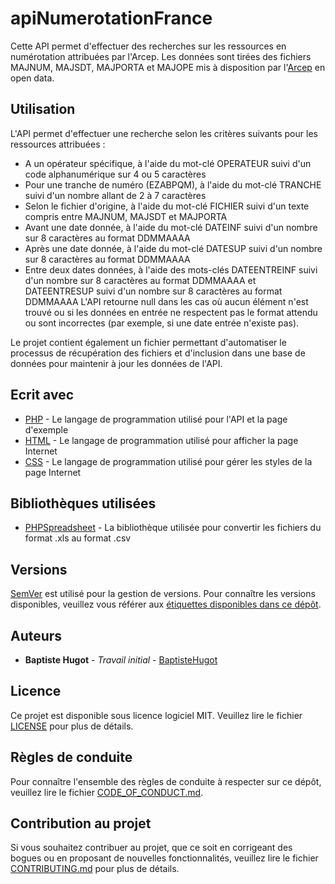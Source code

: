 # apiNumerotationFrance
Cette API permet d'effectuer des recherches sur les ressources en numérotation attribuées par l'Arcep. Les données sont tirées des fichiers MAJNUM, MAJSDT, MAJPORTA et MAJOPE mis à disposition par l'[Arcep](https://www.data.gouv.fr/fr/datasets/ressources-en-numerotation-telephonique/) en open data.

## Utilisation
L'API permet d'effectuer une recherche selon les critères suivants pour les ressources attribuées :
* A un opérateur spécifique, à l'aide du mot-clé OPERATEUR suivi d'un code alphanumérique sur 4 ou 5 caractères
* Pour une tranche de numéro (EZABPQM), à l'aide du mot-clé TRANCHE suivi d'un nombre allant de 2 à 7 caractères
* Selon le fichier d'origine, à l'aide du mot-clé FICHIER suivi d'un texte compris entre MAJNUM, MAJSDT et MAJPORTA
* Avant une date donnée, à l'aide du mot-clé DATEINF suivi d'un nombre sur 8 caractères au format DDMMAAAA
* Après une date donnée, à l'aide du mot-clé DATESUP suivi d'un nombre sur 8 caractères au format DDMMAAAA
* Entre deux dates données, à l'aide des mots-clés DATEENTREINF suivi d'un nombre sur 8 caractères au format DDMMAAAA et DATEENTRESUP suivi d'un nombre sur 8 caractères au format DDMMAAAA
L'API retourne null dans les cas où aucun élément n'est trouvé ou si les données en entrée ne respectent pas le format attendu ou sont incorrectes (par exemple, si une date entrée n'existe pas).

Le projet contient également un fichier permettant d'automatiser le processus de récupération des fichiers et d'inclusion dans une base de données pour maintenir à jour les données de l'API.

## Ecrit avec
* [PHP](https://secure.php.net/) - Le langage de programmation utilisé pour l'API et la page d'exemple
* [HTML](https://www.w3.org/html/) - Le langage de programmation utilisé pour afficher la page Internet
* [CSS](https://www.w3.org/Style/CSS/) - Le langage de programmation utilisé pour gérer les styles de la page Internet

## Bibliothèques utilisées
* [PHPSpreadsheet]() - La bibliothèque utilisée pour convertir les fichiers du format .xls au format .csv

## Versions
[SemVer](http://semver.org/) est utilisé pour la gestion de versions. Pour connaître les versions disponibles, veuillez vous référer aux [étiquettes disponibles dans ce dépôt](https://github.com/BaptisteHugot/apiNumerotationFrance/releases/).

## Auteurs
* **Baptiste Hugot** - *Travail initial* - [BaptisteHugot](https://github.com/BaptisteHugot)

## Licence
Ce projet est disponible sous licence logiciel MIT. Veuillez lire le fichier [LICENSE](LICENSE) pour plus de détails.

## Règles de conduite
Pour connaître l'ensemble des règles de conduite à respecter sur ce dépôt, veuillez lire le fichier [CODE_OF_CONDUCT.md](CODE_OF_CONDUCT.md).

## Contribution au projet
Si vous souhaitez contribuer au projet, que ce soit en corrigeant des bogues ou en proposant de nouvelles fonctionnalités, veuillez lire le fichier [CONTRIBUTING.md](CONTRIBUTING.md) pour plus de détails.